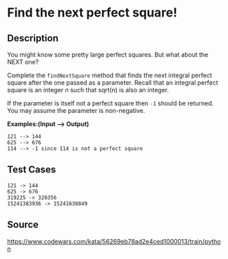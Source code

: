# Find the next perfect square!

## Description

You might know some pretty large perfect squares. But what about the NEXT one?

Complete the `findNextSquare` method that finds the next integral perfect square after the one passed as a parameter. Recall that an integral perfect square is an integer n such that sqrt(n) is also an integer.  

If the parameter is itself not a perfect square then `-1` should be returned. You may assume the parameter is non-negative.

**Examples:(Input --> Output)**

```
121 --> 144
625 --> 676
114 --> -1 since 114 is not a perfect square
```

## Test Cases

	121 -> 144
	625 -> 676
	319225 -> 320356
	15241383936 -> 15241630849

## Source
https://www.codewars.com/kata/56269eb78ad2e4ced1000013/train/python